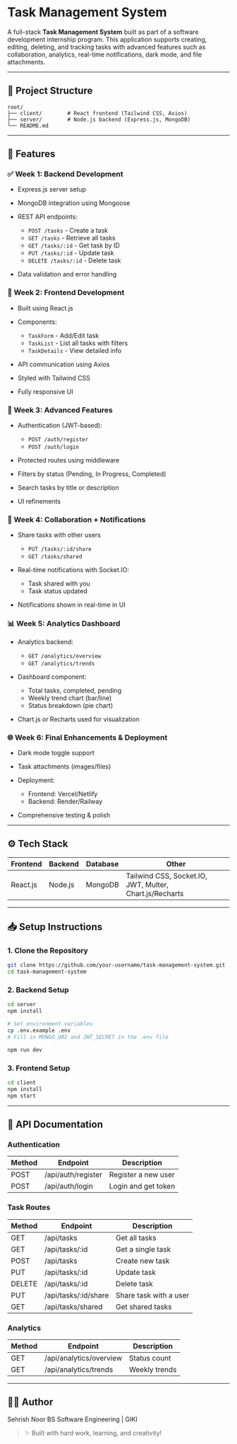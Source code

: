 # Task Management System

A full-stack **Task Management System** built as part of a software development internship program. This application supports creating, editing, deleting, and tracking tasks with advanced features such as collaboration, analytics, real-time notifications, dark mode, and file attachments.

---

## 📂 Project Structure

```
root/
├── client/        # React frontend (Tailwind CSS, Axios)
├── server/        # Node.js backend (Express.js, MongoDB)
└── README.md
```

---

## 🚀 Features

### ✅ Week 1: Backend Development

* Express.js server setup
* MongoDB integration using Mongoose
* REST API endpoints:

  * `POST /tasks` - Create a task
  * `GET /tasks` - Retrieve all tasks
  * `GET /tasks/:id` - Get task by ID
  * `PUT /tasks/:id` - Update task
  * `DELETE /tasks/:id` - Delete task
* Data validation and error handling

### 🧩 Week 2: Frontend Development

* Built using React.js
* Components:

  * `TaskForm` - Add/Edit task
  * `TaskList` - List all tasks with filters
  * `TaskDetails` - View detailed info
* API communication using Axios
* Styled with Tailwind CSS
* Fully responsive UI

### 🔐 Week 3: Advanced Features

* Authentication (JWT-based):

  * `POST /auth/register`
  * `POST /auth/login`
* Protected routes using middleware
* Filters by status (Pending, In Progress, Completed)
* Search tasks by title or description
* UI refinements

### 🤝 Week 4: Collaboration + Notifications

* Share tasks with other users

  * `PUT /tasks/:id/share`
  * `GET /tasks/shared`
* Real-time notifications with Socket.IO:

  * Task shared with you
  * Task status updated
* Notifications shown in real-time in UI

### 📊 Week 5: Analytics Dashboard

* Analytics backend:

  * `GET /analytics/overview`
  * `GET /analytics/trends`
* Dashboard component:

  * Total tasks, completed, pending
  * Weekly trend chart (bar/line)
  * Status breakdown (pie chart)
* Chart.js or Recharts used for visualization

### 🌐 Week 6: Final Enhancements & Deployment

* Dark mode toggle support
* Task attachments (images/files)
* Deployment:

  * Frontend: Vercel/Netlify
  * Backend: Render/Railway
* Comprehensive testing & polish

---

## ⚙️ Tech Stack

| Frontend | Backend | Database | Other                                                   |
| -------- | ------- | -------- | ------------------------------------------------------- |
| React.js | Node.js | MongoDB  | Tailwind CSS, Socket.IO, JWT, Multer, Chart.js/Recharts |

---

## 📥 Setup Instructions

### 1. Clone the Repository

```bash
git clone https://github.com/your-username/task-management-system.git
cd task-management-system
```

### 2. Backend Setup

```bash
cd server
npm install

# Set environment variables
cp .env.example .env
# Fill in MONGO_URI and JWT_SECRET in the .env file

npm run dev
```

### 3. Frontend Setup

```bash
cd client
npm install
npm start
```

---

## 🔐 API Documentation

### Authentication

| Method | Endpoint           | Description         |
| ------ | ------------------ | ------------------- |
| POST   | /api/auth/register | Register a new user |
| POST   | /api/auth/login    | Login and get token |

### Task Routes

| Method | Endpoint              | Description            |
| ------ | --------------------- | ---------------------- |
| GET    | /api/tasks            | Get all tasks          |
| GET    | /api/tasks/\:id       | Get a single task      |
| POST   | /api/tasks            | Create new task        |
| PUT    | /api/tasks/\:id       | Update task            |
| DELETE | /api/tasks/\:id       | Delete task            |
| PUT    | /api/tasks/\:id/share | Share task with a user |
| GET    | /api/tasks/shared     | Get shared tasks       |

### Analytics

| Method | Endpoint                | Description   |
| ------ | ----------------------- | ------------- |
| GET    | /api/analytics/overview | Status count  |
| GET    | /api/analytics/trends   | Weekly trends |


---

## 🙋‍♂️ Author

Sehrish Noor
BS Software Engineering | GIKI

> ✨ Built with hard work, learning, and creativity!
